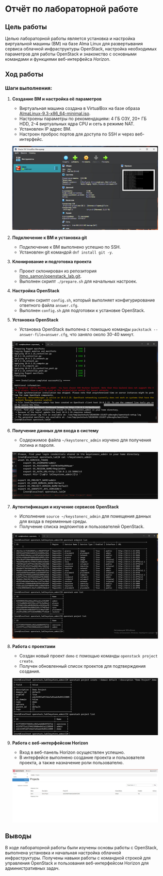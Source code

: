 # Отчёт по лабораторной работе

## Цель работы

Целью лабораторной работы является установка и настройка виртуальной машины (ВМ) на базе Alma Linux для развертывания сервиса облачной инфраструктуры OpenStack, настройка необходимых параметров для работы OpenStack и знакомство с основными командами и функциями веб-интерфейса _Horizon_.

## Ход работы

### Шаги выполнения:

1. **Создание ВМ и настройка её параметров**

   - Виртуальная машина создана в VirtualBox на базе образа [AlmaLinux-9.3-x86_64-minimal.iso](https://repo.almalinux.org/almalinux/9.3/isos/x86_64/AlmaLinux-9.3-x86_64-minimal.iso).
   - Настроены параметры по рекомендациям: 4 ГБ ОЗУ, 20+ ГБ HDD, 2-4 виртуальных ядра CPU и сеть в режиме NAT.
   - Установлен IP адрес ВМ.
   - Настроен проброс портов для доступа по SSH и через веб-интерфейс.

   ![Установка линукс](Установка_линукс.jpg)

2. **Подключение к ВМ и установка git**

   - Подключение к ВМ выполнено успешно по SSH.
   - Установлен git командой `dnf install git -y`.

3. **Клонирование и подготовка проекта**

   - Проект склонирован из репозитория [itmo_samon/openstack_lab.git](https://gitlab.com/itmo_samon/openstack_lab.git).
   - Выполнен скрипт `./prepare.sh` для начальных настроек.

4. **Настройка OpenStack**

   - Изучен скрипт `config.sh`, который выполняет конфигурирование ответного файла `answer.cfg`.
   - Выполнен `config.sh` для подготовки к установке OpenStack.

5. **Установка OpenStack**

   - Установка OpenStack выполена с помощью команды `packstack --answer-file=answer.cfg`, что заняло около 30-40 минут.

   ![Результат](Успешно_установлен.jpg)

6. **Получение данных для входа в систему**

   - Содержимое файла `~/keystonerc_admin` изучено для получения логина и пароля.

   ![cat keystonerc_admin](keystonerc_admin.jpg)

7. **Аутентификация и изучение сервисов OpenStack**

   - Исполнение `source ~/keystonerc_admin` для помещения данных для входа в переменные среды.
   - Получение списка эндпоинтов и пользователей OpenStack.

   ![Изучаем вывод](Изучаем_вывод.jpg)

8. **Работа с проектами**

   - Создан новый проект `demo` с помощью команды `openstack project create`.
   - Получен обновленный список проектов для подтверждения создания.

   ![Создан проект](Создан_проект.jpg)

9. **Работа с веб-интерфейсом Horizon**

   - Вход в веб-панель Horizon осуществлен успешно.
   - В интерфейсе выполнено создание проекта и пользователя проекта, а также назначение роли пользователю.

   ![Результат](Результат.jpg)

## Выводы

В ходе лабораторной работы были изучены основы работы с OpenStack, выполнена установка и начальная настройка облачной инфраструктуры. Получены навыки работы с командной строкой для управления OpenStack и пользования веб-интерфейсом Horizon для административных задач.
